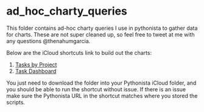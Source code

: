 # ad_hoc_charty_queries

This folder contains ad-hoc charty queries I use in pythonista to gather data for charts. These are not super cleaned up, so feel free to tweet at me with any questions @thenahumgarcia. 

Below are the iCloud shortcuts link to build out the charts:
1. [Tasks by Project](https://www.icloud.com/shortcuts/faf030e1f5524bdab57f63e227e3d065)
2. [Task Dashboard](https://www.icloud.com/shortcuts/0ab67eb6adc74f2d923d64d3864dcc58)

You just need to download the folder into your Pythonista iCloud folder, and you should be able to run the shortcut without issue. If there is an issue make sure the Pythonista URL in the shortcut matches where you stored the scripts.

